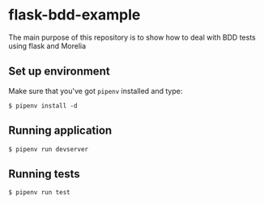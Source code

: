 # flask-bdd-example

The main purpose of this repository is to show how to deal with BDD tests using flask and Morelia

## Set up environment

Make sure that you've got `pipenv` installed and type:

```
$ pipenv install -d
```

## Running application
```
$ pipenv run devserver
```

## Running tests

```
$ pipenv run test
```
